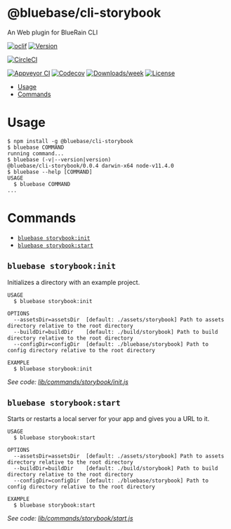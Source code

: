 @bluebase/cli-storybook
===============================

An Web plugin for BlueRain CLI

[![oclif](https://img.shields.io/badge/cli-oclif-brightgreen.svg)](https://oclif.io)
[![Version](https://img.shields.io/npm/v/@bluebase/cli-storybook.svg)](https://npmjs.org/package/@bluebase/cli-storybook)

[![CircleCI](https://circleci.com/gh/BlueBaseJS/cli/tree/master.svg?style=shield)](https://circleci.com/gh/BlueBaseJS/cli/tree/master)

[![Appveyor CI](https://ci.appveyor.com/api/projects/status/github/BlueBaseJS/cli?branch=master&svg=true)](https://ci.appveyor.com/project/BlueBaseJS/cli/branch/master)
[![Codecov](https://codecov.io/gh/BlueBaseJS/cli/branch/master/graph/badge.svg)](https://codecov.io/gh/BlueBaseJS/cli)
[![Downloads/week](https://img.shields.io/npm/dw/@bluebase/cli-storybook.svg)](https://npmjs.org/package/@bluebase/cli-storybook)
[![License](https://img.shields.io/npm/l/@bluebase/cli-storybook.svg)](https://github.com/BlueBaseJS/cli/blob/master/package.json)

<!-- toc -->
* [Usage](#usage)
* [Commands](#commands)
<!-- tocstop -->
# Usage
<!-- usage -->
```sh-session
$ npm install -g @bluebase/cli-storybook
$ bluebase COMMAND
running command...
$ bluebase (-v|--version|version)
@bluebase/cli-storybook/0.0.4 darwin-x64 node-v11.4.0
$ bluebase --help [COMMAND]
USAGE
  $ bluebase COMMAND
...
```
<!-- usagestop -->
# Commands
<!-- commands -->
* [`bluebase storybook:init`](#bluebase-storybookinit)
* [`bluebase storybook:start`](#bluebase-storybookstart)

## `bluebase storybook:init`

Initializes a directory with an example project.

```
USAGE
  $ bluebase storybook:init

OPTIONS
  --assetsDir=assetsDir  [default: ./assets/storybook] Path to assets directory relative to the root directory
  --buildDir=buildDir    [default: ./build/storybook] Path to build directory relative to the root directory
  --configDir=configDir  [default: ./bluebase/storybook] Path to config directory relative to the root directory

EXAMPLE
  $ bluebase storybook:init
```

_See code: [lib/commands/storybook/init.js](https://github.com/BlueBaseJS/cli/blob/v0.0.4/lib/commands/storybook/init.js)_

## `bluebase storybook:start`

Starts or restarts a local server for your app and gives you a URL to it.

```
USAGE
  $ bluebase storybook:start

OPTIONS
  --assetsDir=assetsDir  [default: ./assets/storybook] Path to assets directory relative to the root directory
  --buildDir=buildDir    [default: ./build/storybook] Path to build directory relative to the root directory
  --configDir=configDir  [default: ./bluebase/storybook] Path to config directory relative to the root directory

EXAMPLE
  $ bluebase storybook:start
```

_See code: [lib/commands/storybook/start.js](https://github.com/BlueBaseJS/cli/blob/v0.0.4/lib/commands/storybook/start.js)_
<!-- commandsstop -->
